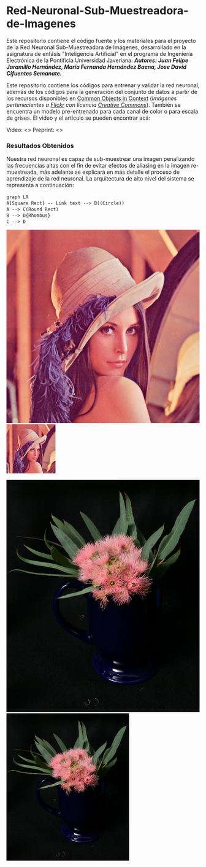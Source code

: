 # Red-Neuronal-Sub-Muestreadora-de-Imagenes
Este repositorio contiene el código fuente y los materiales para el proyecto de la Red Neuronal Sub-Muestreadora de Imágenes, desarrollado en la asignatura de enfásis "Inteligencia Artificial" en el programa de Ingeniería Electrónica de la Pontificia Universidad Javeriana. ***Autores: Juan Felipe Jaramillo Hernández, María Fernanda Hernández Baena, Jose David Cifuentes Semanate.***

Este repositorio contiene los códigos para entrenar y validar la red neuronal, además de los códigos para la generación del conjunto de datos a partir de los recursos disponibles en [Common Objects in Context](https://cocodataset.org/#termsofuse) (*Imágenes pertenecientes a [Flickr](https://www.flickr.com/creativecommons/) con licencia [Creative Commons](https://creativecommons.org/licenses/by/4.0/legalcode)*). También se encuentra un modelo pre-entrenado para cada canal de color o para escala de grises. El video y el artículo se pueden encontrar acá:

Video: <>
Preprint: <>

### Resultados Obtenidos
Nuestra red neuronal es capaz de sub-muestrear una imagen penalizando las frecuencias altas con el fin de evitar efectos de aliasing en la imagen re-muestreada, más adelante se explicará en más detalle el proceso de aprendizaje de la red neuronal. La arquitectura de alto nivel del sistema se representa a continuación:

```mermaid
graph LR
A[Square Rect] -- Link text --> B((Circle))
A --> C(Round Rect)
B --> D{Rhombus}
C --> D
```

![Lenna - Imagen de entrada HR](Imagenes_HR/lenna.png)
![Lenna - Imagen de salida LR](Imagenes_LR/lenna_sub-muestreada.png)

![Planta - Imagen de entrada HR](Imagenes_HR/planta.png)
![Planta - Imagen de salida LR](Imagenes_LR/planta_sub-muestreada.png)

